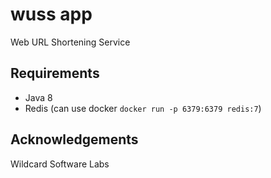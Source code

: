 # wuss app

Web URL Shortening Service

## Requirements

- Java 8
- Redis (can use docker `docker run -p 6379:6379 redis:7`)

## Acknowledgements

Wildcard Software Labs

